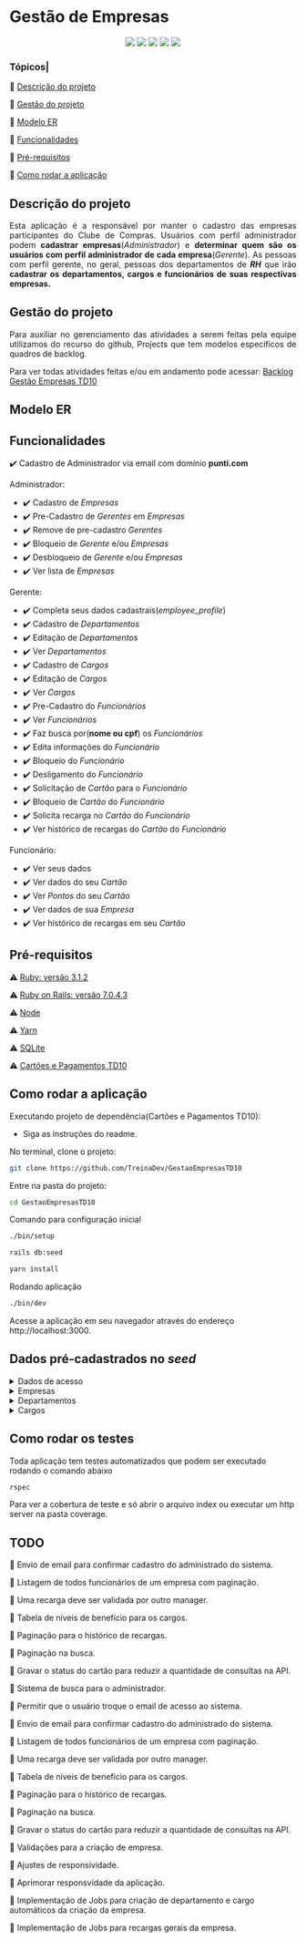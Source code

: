 # Gestão de Empresas

<p align="center">
  <img src="http://img.shields.io/static/v1?label=Ruby&message=3.1.2&color=red&style=for-the-badge&logo=ruby"/>
  <img src="http://img.shields.io/static/v1?label=Ruby%20On%20Rails%20&message=7.0.4.3&color=red&style=for-the-badge&logo=ruby-on-rails"/>
  <img src="http://img.shields.io/static/v1?label=TESTES&message=%3E200&color=GREEN&style=for-the-badge"/>
  <img src="http://img.shields.io/static/v1?label=STATUS&message=EM%20DESENVOLVIMENTO&color=RED&style=for-the-badge"/>
  <img src="http://img.shields.io/static/v1?label=CODE%20STYLE&message=RUBOCOP&color=RED&style=for-the-badge"/>
</p>

### Tópicos|

:diamond_shape_with_a_dot_inside: [Descrição do projeto](#descrição-do-projeto)

:diamond_shape_with_a_dot_inside: [Gestão do projeto](#gestão-do-projeto)

:diamond_shape_with_a_dot_inside: [Modelo ER](#modelo-er)

:diamond_shape_with_a_dot_inside: [Funcionalidades](#funcionalidades)

:diamond_shape_with_a_dot_inside: [Pré-requisitos](#pré-requisitos)

:diamond_shape_with_a_dot_inside: [Como rodar a aplicação](#como-rodar-a-aplicação)

## Descrição do projeto

<p align="justify">
  Esta aplicação é a responsável por manter o cadastro das empresas participantes do Clube de Compras.
  Usuários com perfil administrador podem <b>cadastrar empresas</b>(<i>Administrador</i>) e <b>determinar quem são os usuários com perfil
  administrador de cada empresa</b>(<i>Gerente</i>). As pessoas com perfil gerente, no geral, pessoas dos departamentos de <b><i>RH</i></b> que irão <b>cadastrar os departamentos, cargos e funcionários de suas respectivas empresas.</b>
</p>

## Gestão do projeto

<p align="justify">
  Para auxiliar no gerenciamento das atividades a serem feitas pela equipe utilizamos do recurso do github, Projects que tem modelos específicos de quadros de backlog.

  Para ver todas atividades feitas e/ou em andamento pode acessar:
  [Backlog Gestão Empresas TD10](https://github.com/orgs/TreinaDev/projects/18/views/1)
</p>

## Modelo ER

## Funcionalidades

:heavy_check_mark: Cadastro de Administrador via email com domínio **punti.com**

Administrador:
  - :heavy_check_mark: Cadastro de *Empresas*
  - :heavy_check_mark: Pre-Cadastro de *Gerentes* em *Empresas*
  - :heavy_check_mark: Remove de pre-cadastro *Gerentes*
  - :heavy_check_mark: Bloqueio de *Gerente* e/ou *Empresas*
  - :heavy_check_mark: Desbloqueio de *Gerente* e/ou *Empresas*
  - :heavy_check_mark: Ver lista de *Empresas*

Gerente:
  - :heavy_check_mark: Completa seus dados cadastrais(*employee_profile*)
  - :heavy_check_mark: Cadastro de *Departamentos*
  - :heavy_check_mark: Editação de *Departamentos*
  - :heavy_check_mark: Ver *Departamentos*
  - :heavy_check_mark: Cadastro de *Cargos*
  - :heavy_check_mark: Editação de *Cargos*
  - :heavy_check_mark: Ver *Cargos*
  - :heavy_check_mark: Pre-Cadastro do *Funcionários*
  - :heavy_check_mark: Ver *Funcionários*
  - :heavy_check_mark: Faz busca por(**nome ou cpf**) os *Funcionários*
  - :heavy_check_mark: Edita informações do *Funcionário*
  - :heavy_check_mark: Bloqueio do *Funcionário*
  - :heavy_check_mark: Desligamento do *Funcionário*
  - :heavy_check_mark: Solicitação de *Cartão* para o *Funcionário*
  - :heavy_check_mark: Bloqueio de *Cartão* do *Funcionário*
  - :heavy_check_mark: Solicita recarga no *Cartão* do *Funcionário*
  - :heavy_check_mark: Ver histórico de recargas do *Cartão* do *Funcionário*

Funcionário:
  - :heavy_check_mark: Ver seus dados
  - :heavy_check_mark: Ver dados do seu *Cartão*
  - :heavy_check_mark: Ver *Pontos* do seu *Cartão*
  - :heavy_check_mark: Ver dados de sua *Empresa*
  - :heavy_check_mark: Ver histórico de recargas em seu *Cartão*

## Pré-requisitos

:warning: [Ruby: versão 3.1.2](https://www.ruby-lang.org/en/downloads/)

:warning: [Ruby on Rails: versão 7.0.4.3](https://rubygems.org/gems/rails/versions/7.0.4.3)

:warning: [Node](https://nodejs.org/en/download/)

:warning: [Yarn](https://yarnpkg.com/getting-started/install)

:warning: [SQLite](https://www.sqlite.org/download.html)

:warning: [Cartões e Pagamentos TD10](https://github.com/TreinaDev/CartoesEPagamentosTD10)

## Como rodar a aplicação

Executando projeto de dependência(Cartões e Pagamentos TD10):
- Siga as instruções do readme.

No terminal, clone o projeto:

```sh
git clone https://github.com/TreinaDev/GestaoEmpresasTD10
```

Entre na pasta do projeto:

```sh
cd GestaoEmpresasTD10
```

Comando para configuração inicial

```sh
./bin/setup
```

```sh
rails db:seed
```

```sh
yarn install
```

Rodando aplicação

```sh
./bin/dev
```

Acesse a aplicação em seu navegador através do endereço http://localhost:3000.

## Dados pré-cadastrados no *seed*

<details>
<summary>Dados de acesso</summary>

## Administrador

| E-mail           | password |
| ---------------- | -------- |
| admin@punti.com  | password |
| admin2@punti.com | password |

## Gerente

| E-mail                 | password |
| ---------------------- | -------- |
| manager@apple.com      | password |
| manager@microsoft.com  | password |
| manager@campuscode.com | password |
| manager@rebase.com     | password |
| manager@brainn.com     | password |
| manager@vindi.com      | password |

## Funcionários

### Apple

| E-mail                 | password |
| ---------------------- | -------- |
| funcionario@apple.com  | password |
| funcionario2@apple.com | password |
| funcionario3@apple.com | password |
| funcionario4@apple.com | password |
| funcionario5@apple.com | password |
| funcionario6@apple.com | password |

### Microsoft

| E-mail                     | password |
| -------------------------- | -------- |
| funcionario@microsoft.com  | password |
| funcionario2@microsoft.com | password |
| funcionario3@microsoft.com | password |
| funcionario4@microsoft.com | password |
| funcionario5@microsoft.com | password |
| funcionario6@microsoft.com | password |

### Campus Code

| E-mail                      | password |
| --------------------------- | -------- |
| funcionario@campuscode.com  | password |
| funcionario2@campuscode.com | password |
| funcionario3@campuscode.com | password |
| funcionario4@campuscode.com | password |
| funcionario5@campuscode.com | password |
| funcionario6@campuscode.com | password |

### Rebase

| E-mail                  | password |
| ----------------------- | -------- |
| funcionario@rebase.com  | password |
| funcionario2@rebase.com | password |
| funcionario3@rebase.com | password |
| funcionario4@rebase.com | password |
| funcionario5@rebase.com | password |
| funcionario6@rebase.com | password |

### Brainn

| E-mail                  | password |
| ----------------------- | -------- |
| funcionario@brainn.com  | password |
| funcionario2@brainn.com | password |
| funcionario3@brainn.com | password |
| funcionario4@brainn.com | password |
| funcionario5@brainn.com | password |
| funcionario6@brainn.com | password |

### Vindi

| E-mail                 | password |
| ---------------------- | -------- |
| funcionario@vindi.com  | password |
| funcionario2@vindi.com | password |
| funcionario3@vindi.com | password |
| funcionario4@vindi.com | password |
| funcionario5@vindi.com | password |
| funcionario6@vindi.com | password |

</details>


<details>
<summary>Empresas</summary>

| Nome        | CNPJ               | E-mail                 | Domínio        |
| ----------- | ------------------ | ---------------------- | -------------- |
| Apple       | 12.345.678/0001-95 | company@apple.com      | apple.com      |
| Microsoft   | 12.345.678/0002-95 | company@microsoft.com  | microsoft.com  |
| Campus Code | 12.345.678/0003-95 | company@campuscode.com | campuscode.com |
| Rebase      | 12.345.678/0004-95 | company@rebase.com     | rebase.com     |
| Brainn      | 12.345.678/0005-95 | company@brainn.com     | brainn.com     |
| Vindi       | 12.345.678/0006-95 | company@vindi.com      | vindi.com      |

</details>

<details>
<summary>Departamentos</summary>

### Apple

| Nome               | Descrição        | Código |
| ------------------ | ---------------- | ------ |
| Departamento de RH | Recursos Humanos | RHH001 |
| Financeiro         | Setor Financeiro | FIN001 |
| Jurídico           | Setor Jurídico   | JUR001 |

### Microsoft

| Nome               | Descrição        | Código |
| ------------------ | ---------------- | ------ |
| Departamento de RH | Recursos Humanos | RHH002 |
| Financeiro         | Setor Financeiro | FIN002 |
| Jurídico           | Setor Jurídico   | JUR002 |

### Campus Code

| Nome               | Descrição        | Código |
| ------------------ | ---------------- | ------ |
| Departamento de RH | Recursos Humanos | RHH003 |
| Financeiro         | Setor Financeiro | FIN003 |
| Jurídico           | Setor Jurídico   | JUR003 |


### Rebase

| Nome               | Descrição        | Código |
| ------------------ | ---------------- | ------ |
| Departamento de RH | Recursos Humanos | RHH004 |
| Financeiro         | Setor Financeiro | FIN004 |
| Jurídico           | Setor Jurídico   | JUR004 |


### Brainn

| Nome               | Descrição        | Código |
| ------------------ | ---------------- | ------ |
| Departamento de RH | Recursos Humanos | RHH005 |
| Financeiro         | Setor Financeiro | FIN005 |
| Jurídico           | Setor Jurídico   | JUR005 |


### Vindi

| Nome               | Descrição        | Código |
| ------------------ | ---------------- | ------ |
| Departamento de RH | Recursos Humanos | RHH006 |
| Financeiro         | Setor Financeiro | FIN006 |
| Jurídico           | Setor Jurídico   | JUR006 |

</details>

<details>
<summary>Cargos</summary>


### Apple

| Nome          | Código | Departamento       |
| ------------- | ------ | ------------------ |
| Gerente       | GER001 | Departamento de RH |
| Estagiário    | ERH001 | Departamento de RH |
| Administrador | ADM001 | Financeiro         |
| Tesoureiro    | TES001 | Financeiro         |
| Contador      | CON001 | Financeiro         |
| Advogado      | ADV001 | Jurídico           |
| Secretário    | SEC001 | Jurídico           |
| Estagiário    | EJU001 | Jurídico           |

### Microsoft

| Nome          | Código | Departamento       |
| ------------- | ------ | ------------------ |
| Estagiário    | ERH002 | Departamento de RH |
| Administrador | ADM002 | Financeiro         |
| Tesoureiro    | TES002 | Financeiro         |
| Contador      | CON002 | Financeiro         |
| Advogado      | ADV002 | Jurídico           |
| Secretário    | SEC002 | Jurídico           |
| Estagiário    | EJU002 | Jurídico           |

### Campus Code

| Nome          | Código | Departamento       |
| ------------- | ------ | ------------------ |
| Estagiário    | ERH003 | Departamento de RH |
| Administrador | ADM003 | Financeiro         |
| Tesoureiro    | TES003 | Financeiro         |
| Contador      | CON003 | Financeiro         |
| Advogado      | ADV003 | Jurídico           |
| Secretário    | SEC003 | Jurídico           |
| Estagiário    | EJU003 | Jurídico           |


### Rebase

| Nome          | Código | Departamento       |
| ------------- | ------ | ------------------ |
| Estagiário    | ERH004 | Departamento de RH |
| Administrador | ADM004 | Financeiro         |
| Tesoureiro    | TES004 | Financeiro         |
| Contador      | CON004 | Financeiro         |
| Advogado      | ADV004 | Jurídico           |
| Secretário    | SEC004 | Jurídico           |
| Estagiário    | EJU004 | Jurídico           |


### Brainn

| Nome          | Código | Departamento       |
| ------------- | ------ | ------------------ |
| Estagiário    | ERH005 | Departamento de RH |
| Administrador | ADM005 | Financeiro         |
| Tesoureiro    | TES005 | Financeiro         |
| Contador      | CON005 | Financeiro         |
| Advogado      | ADV005 | Jurídico           |
| Secretário    | SEC005 | Jurídico           |
| Estagiário    | EJU005 | Jurídico           |


### Vindi

| Nome          | Código | Departamento       |
| ------------- | ------ | ------------------ |
| Estagiário    | ERH006 | Departamento de RH |
| Administrador | ADM006 | Financeiro         |
| Tesoureiro    | TES006 | Financeiro         |
| Contador      | CON006 | Financeiro         |
| Advogado      | ADV006 | Jurídico           |
| Secretário    | SEC006 | Jurídico           |
| Estagiário    | EJU006 | Jurídico           |

</details>

## Como rodar os testes

Toda aplicação tem testes automatizados que podem ser executado rodando o comando abaixo

```sh
rspec
```

Para ver a cobertura de teste e só abrir o arquivo index ou executar um http server na pasta coverage.

## TODO

:white_square_button: Envio de email para confirmar cadastro do administrado do sistema.

:white_square_button: Listagem de todos funcionários de um empresa com paginação.

:white_square_button: Uma recarga deve ser validada por outro manager.

:white_square_button: Tabela de níveis de benefício para os cargos.

:white_square_button: Paginação para o histórico de recargas.

:white_square_button: Paginação na busca.

:white_square_button: Gravar o status do cartão para reduzir a quantidade de consultas na API.

:white_square_button: Sistema de busca para o administrador.

:white_square_button: Permitir que o usuário troque o email de acesso ao sistema.

:white_square_button: Envio de email para confirmar cadastro do administrado do sistema.

:white_square_button: Listagem de todos funcionários de um empresa com paginação.

:white_square_button: Uma recarga deve ser validada por outro manager.

:white_square_button: Tabela de níveis de benefício para os cargos.

:white_square_button: Paginação para o histórico de recargas.

:white_square_button: Paginação na busca.

:white_square_button: Gravar o status do cartão para reduzir a quantidade de consultas na API.

:white_square_button: Validações para a criação de empresa.

:white_square_button: Ajustes de responsividade.

:white_square_button: Aprimorar responsvidade da aplicação.

:white_square_button: Implementação de Jobs para criação de departamento e cargo automáticos da criação da empresa.

:white_square_button: Implementação de Jobs para recargas gerais da empresa.
